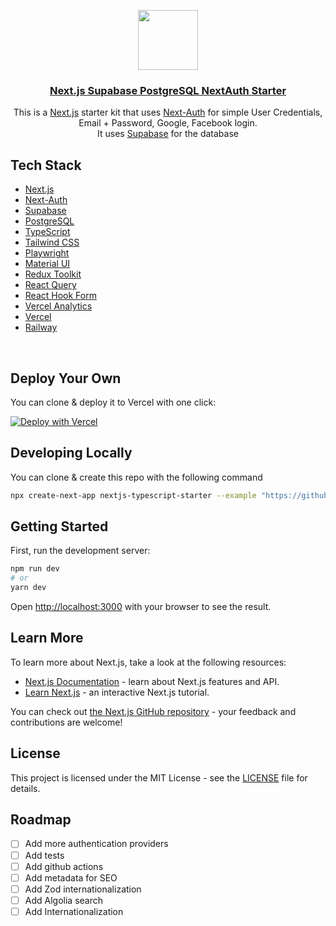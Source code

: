<p align="center">
  <a href="https://github.com/TeshaneCrawford/next-auth">
    <img src="/public/logo.png" height="96">
    <h3 align="center">Next.js Supabase PostgreSQL NextAuth Starter</h3>
  </a>
</p>

<p align="center">
This is a <a href="https://nextjs.org/">Next.js</a> starter kit that uses <a href="https://next-auth.js.org/">Next-Auth</a> for simple User Credentials, Email + Password, Google, Facebook login.<br/>
It uses <a href="https://supabase.io/">Supabase</a> for the database 

<br/>

## Tech Stack

- [Next.js](https://nextjs.org/)
- [Next-Auth](https://next-auth.js.org/)
- [Supabase](https://supabase.io/)
- [PostgreSQL](https://www.postgresql.org/)
- [TypeScript](https://www.typescriptlang.org/)
- [Tailwind CSS](https://tailwindcss.com/)
- [Playwright](https://playwright.dev/)
- [Material UI](https://material-ui.com/)
- [Redux Toolkit](https://redux-toolkit.js.org/)
- [React Query](https://react-query.tanstack.com/)
- [React Hook Form](https://react-hook-form.com/)
- [Vercel Analytics](https://vercel.com/analytics)
- [Vercel](https://vercel.com/)
- [Railway](https://railway.app/)

<br/>

## Deploy Your Own

You can clone & deploy it to Vercel with one click:

[![Deploy with Vercel](https://vercel.com/button)](https://vercel.com/import/project?template=[...])

## Developing Locally

You can clone & create this repo with the following command

```bash
npx create-next-app nextjs-typescript-starter --example "https://github.com/TeshaneCrawford/next-auth"
```

## Getting Started

First, run the development server:

```bash
npm run dev
# or
yarn dev
```

Open [http://localhost:3000](http://localhost:3000) with your browser to see the result.

## Learn More

To learn more about Next.js, take a look at the following resources:

- [Next.js Documentation](https://nextjs.org/docs) - learn about Next.js features and API.
- [Learn Next.js](https://nextjs.org/learn) - an interactive Next.js tutorial.

You can check out [the Next.js GitHub repository](https://github.com/vercel/next.js/) - your feedback and contributions are welcome!

## License

This project is licensed under the MIT License - see the [LICENSE](LICENSE) file for details.

## Roadmap

- [ ] Add more authentication providers
- [ ] Add tests
- [ ] Add github actions
- [ ] Add metadata for SEO
- [ ] Add Zod internationalization
- [ ] Add Algolia search
- [ ] Add Internationalization
